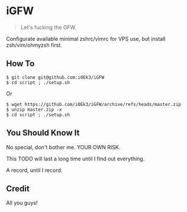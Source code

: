 # iGFW

> Let's fucking the GFW.

Configurate available minimal zshrc/vimrc for VPS use, but install zsh/vim/ohmyzsh first.

## How To

```Shell
$ git clone git@github.com:i0Ek3/iGFW
$ cd script ; ./setup.sh
```
Or

```Shell
$ wget https://github.com/i0Ek3/iGFW/archive/refs/heads/master.zip
$ unzip master.zip -x
$ cd script ; ./setup.sh
```


## You Should Know It

No special, don't bother me. YOUR OWN RISK.

This TODO will last a long time until I find out everything.

A record, until I record.


## Credit

All you guys!

